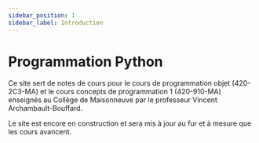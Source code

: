 ```yaml
---
sidebar_position: 1
sidebar_label: Introduction
---
```


# Programmation Python

Ce site sert de notes de cours pour le cours de programmation objet
(420-2C3-MA) et le cours concepts de programmation 1 (420-910-MA) enseignés au
Collège de Maisonneuve par le professeur Vincent Archambault-Bouffard.

Le site est encore en construction et sera mis à jour au fur
et à mesure que les cours avancent.

